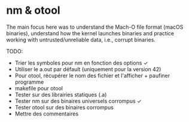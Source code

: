# nm & otool
The main focus here was to understand the Mach-O file format (macOS binaries), understand how the kernel launches binaries and practice working with untrusted/unreliable data, i.e., corrupt binaries.

TODO:
 - Trier les symboles pour nm en fonction des options ✓
 - Utiliser le a.out par défault (uniquement pour la version 42)
 - Pour otool, récupérer le nom des fichier et l'afficher + paufiner programme
 - makefile pour otool
 - Tester sur des librairies statiques (.a)
 - Tester nm sur des binaires universels corrompus ✓
 - Tester otool sur des binaires corrompus
 - Mettre des commentaires
